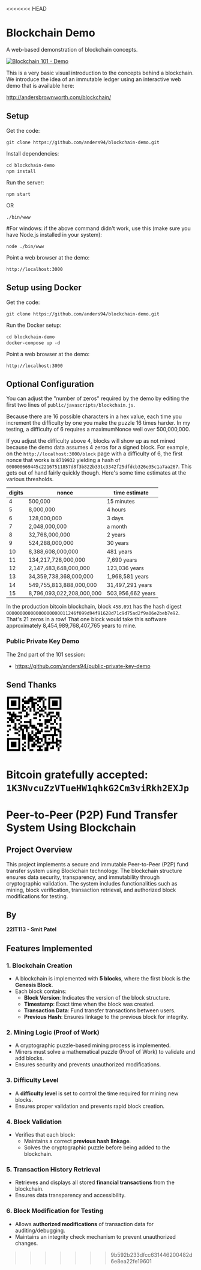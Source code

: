 <<<<<<< HEAD
# Blockchain Demo
A web-based demonstration of blockchain concepts.

[![Blockchain 101 - Demo](https://img.youtube.com/vi/_160oMzblY8/0.jpg)](https://www.youtube.com/watch?v=_160oMzblY8)

This is a very basic visual introduction to the concepts behind a blockchain. We introduce 
the idea of an immutable ledger using an interactive web demo that is available here:

http://andersbrownworth.com/blockchain/

## Setup
Get the code:

```
git clone https://github.com/anders94/blockchain-demo.git
```

Install dependencies:

```
cd blockchain-demo
npm install
```
Run the server:

```
npm start
```

OR

```
./bin/www
```
#For windows: if the above command didn't work, use this (make sure you have Node.js installed in your system):
```
node ./bin/www      
```

Point a web browser at the demo:

```
http://localhost:3000
```

## Setup using Docker

Get the code:

```
git clone https://github.com/anders94/blockchain-demo.git
```

Run the Docker setup:

```
cd blockchain-demo
docker-compose up -d
```

Point a web browser at the demo:

```
http://localhost:3000
```

## Optional Configuration
You can adjust the "number of zeros" required by the demo by editing the first two lines of
`public/javascripts/blockchain.js`.

Because there are 16 possible characters in a hex value, each time you increment the difficulty
by one you make the puzzle 16 times harder. In my testing, a difficulty of 6 requires a
maximumNonce well over 500,000,000.

If you adjust the difficulty above 4, blocks will show up as not mined because the demo data
assumes 4 zeros for a signed block. For example, on the `http://localhost:3000/block` page
with a difficulty of 6, the first nonce that works is `8719932` yielding a hash of
`000000669445c22167511857d8f3b822b331c3342f25dfdcb326e35c1a7aa267`. This gets out of hand fairly
quickly though. Here's some time estimates at the various thresholds.

|digits|nonce|time estimate|
|------|-------|-------------|
|4|500,000|15 minutes
|5|8,000,000|4 hours
|6|128,000,000|3 days
|7|2,048,000,000|a month
|8|32,768,000,000|2 years
|9|524,288,000,000|30 years
|10|8,388,608,000,000|481 years
|11|134,217,728,000,000|7,690 years
|12|2,147,483,648,000,000|123,036 years
|13|34,359,738,368,000,000|1,968,581 years
|14|549,755,813,888,000,000|31,497,291 years
|15|8,796,093,022,208,000,000|503,956,662 years

In the production bitcoin blockchain, block `458,091` has the hash digest
`00000000000000000000011246f099d94f91628d71c9d75ad2f9a06e2beb7e92`. That's 21 zeros in a row!
That one block would take this software approximately 8,454,989,768,407,765 years to mine.

### Public Private Key Demo

The 2nd part of the 101 session:
* https://github.com/anders94/public-private-key-demo

## Send Thanks

![](public/images/qr.png)

Bitcoin gratefully accepted: `1K3NvcuZzVTueHW1qhkG2Cm3viRkh2EXJp`
=======
# Peer-to-Peer (P2P) Fund Transfer System Using Blockchain

## Project Overview
This project implements a secure and immutable Peer-to-Peer (P2P) fund transfer system using Blockchain technology. The blockchain structure ensures data security, transparency, and immutability through cryptographic validation. The system includes functionalities such as mining, block verification, transaction retrieval, and authorized block modifications for testing.

## By
**22IT113 - Smit Patel**

## Features Implemented
### 1. Blockchain Creation
- A blockchain is implemented with **5 blocks**, where the first block is the **Genesis Block**.
- Each block contains:
  - **Block Version**: Indicates the version of the block structure.
  - **Timestamp**: Exact time when the block was created.
  - **Transaction Data**: Fund transfer transactions between users.
  - **Previous Hash**: Ensures linkage to the previous block for integrity.

### 2. Mining Logic (Proof of Work)
- A cryptographic puzzle-based mining process is implemented.
- Miners must solve a mathematical puzzle (Proof of Work) to validate and add blocks.
- Ensures security and prevents unauthorized modifications.

### 3. Difficulty Level
- A **difficulty level** is set to control the time required for mining new blocks.
- Ensures proper validation and prevents rapid block creation.

### 4. Block Validation
- Verifies that each block:
  - Maintains a correct **previous hash linkage**.
  - Solves the cryptographic puzzle before being added to the blockchain.

### 5. Transaction History Retrieval
- Retrieves and displays all stored **financial transactions** from the blockchain.
- Ensures data transparency and accessibility.

### 6. Block Modification for Testing
- Allows **authorized modifications** of transaction data for auditing/debugging.
- Maintains an integrity check mechanism to prevent unauthorized changes.



>>>>>>> 9b592b233dfcc631446200482d6e8ea22fe19601
